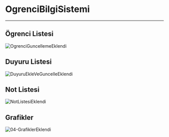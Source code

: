 # OgrenciBilgiSistemi
---
## Ögrenci Listesi
![OgrenciGuncellemeEklendi](https://user-images.githubusercontent.com/44196434/148135643-88ca94a4-b30d-44e9-9720-dd827c4af881.png)

## Duyuru Listesi
![DuyuruEkleVeGuncelleEklendi](https://user-images.githubusercontent.com/44196434/148462922-d001bbb5-7bd6-487e-b87e-95f3decc293b.png)

## Not Listesi
![NotListesiEklendi](https://user-images.githubusercontent.com/44196434/148617178-522e42fe-302f-4cab-ac4a-277eec72285a.png)

## Grafikler
![04-GrafiklerEklendi](https://user-images.githubusercontent.com/44196434/148663453-fff7fa2f-ba23-405f-889f-3bb0109476ba.png)


